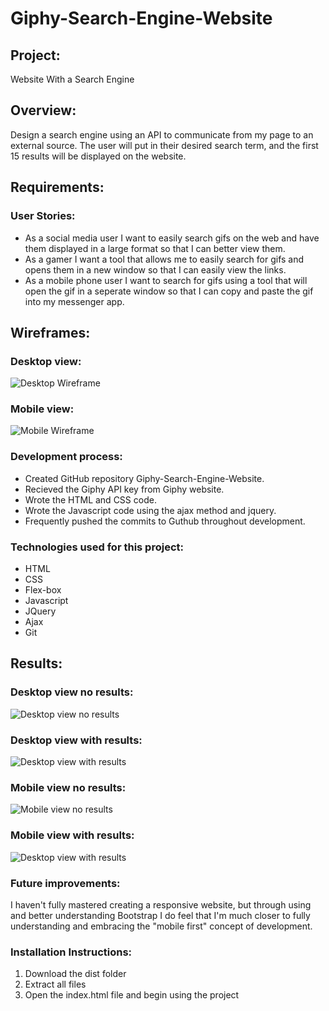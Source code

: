 # Giphy-Search-Engine-Website

## Project: 
Website With a Search Engine

## Overview:
Design a search engine using an API to communicate from my page to an external source. The user will put in their desired search term, and the first 15 results will be displayed on the website.

## Requirements:

### User Stories:
- As a social media user I want to easily search gifs on the web and have them displayed in a large format so that I can better view them.
- As a gamer I want a tool that allows me to easily search for gifs and opens them in a new window so that I can easily view the links.
- As a mobile phone user I want to search for gifs using a tool that will open the gif in a seperate window so that I can copy and paste the gif into my messenger app.

## Wireframes:

### Desktop view:
![Desktop Wireframe](https://github.com/weavedawg74/GIPHY-Search-Engine-Site-Andrew-Weaverling/blob/master/readme_assets/desktop_wireframe.png)
### Mobile view:
![Mobile Wireframe](https://github.com/weavedawg74/GIPHY-Search-Engine-Site-Andrew-Weaverling/blob/master/readme_assets/mobile_wireframe.png)

### Development process:
- Created GitHub repository Giphy-Search-Engine-Website.
- Recieved the Giphy API key from Giphy website.
- Wrote the HTML and CSS code.
- Wrote the Javascript code using the ajax method and jquery.
- Frequently pushed the commits to Guthub throughout development.

### Technologies used for this project:
- HTML
- CSS
- Flex-box
- Javascript
- JQuery
- Ajax
- Git

## Results:

### Desktop view no results:
![Desktop view no results](https://github.com/weavedawg74/GIPHY-Search-Engine-Site-Andrew-Weaverling/blob/master/readme_assets/Search%20Engine%20no%20Results.png)
### Desktop view with results:
![Desktop view with results](https://github.com/weavedawg74/GIPHY-Search-Engine-Site-Andrew-Weaverling/blob/master/readme_assets/Search%20Engine%20with%20Results.png)

### Mobile view no results:
![Mobile view no results](https://github.com/weavedawg74/GIPHY-Search-Engine-Site-Andrew-Weaverling/blob/master/readme_assets/mobile%20no%20results.PNG)

### Mobile view with results:
![Desktop view with results](https://github.com/weavedawg74/GIPHY-Search-Engine-Site-Andrew-Weaverling/blob/master/readme_assets/mobile%20results.PNG)

### Future improvements:

I haven't fully mastered creating a responsive website, but through using and better understanding Bootstrap I do feel that I'm much closer to fully understanding and embracing the "mobile first" concept of development.

### Installation Instructions:

1. Download the dist folder
2. Extract all files
3. Open the index.html file and begin using the project
